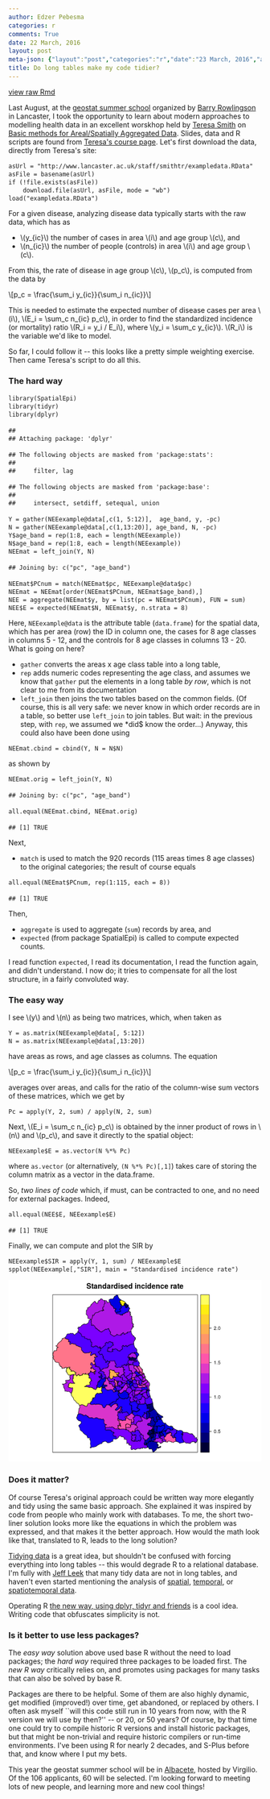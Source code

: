 ```yaml
---
author: Edzer Pebesma
categories: r
comments: True
date: 22 March, 2016
layout: post
meta-json: {"layout":"post","categories":"r","date":"23 March, 2016","author":"Edzer Pebesma","comments":true,"title":"Do long tables make my code tidier?"}
title: Do long tables make my code tidier?
---
```


[view raw
Rmd](https://raw.githubusercontent.com/edzer/r-spatial/gh-pages/_rmd/2016-03-17-the-new-R-way.Rmd)

<script src="http://cdn.mathjax.org/mathjax/latest/MathJax.js?config=TeX-AMS-MML_HTMLorMML" type="text/javascript"></script>
Last August, at the [geostat summer
school](http://www.geostat-course.org) organized by [Barry
Rowlingson](http://barry.rowlingson.com/) in Lancaster, I took the
opportunity to learn about modern approaches to modelling health data in
an excellent worskhop held by [Teresa
Smith](http://www.lancaster.ac.uk/staff/smithtr/) on [Basic methods for
Areal/Spatially Aggregated Data](http://geostat-course.org/node/1287).
Slides, data and R scripts are found from [Teresa's course
page](http://www.lancaster.ac.uk/staff/smithtr/). Let's first download
the data, directly from Teresa's site:

    asUrl = "http://www.lancaster.ac.uk/staff/smithtr/exampledata.RData"
    asFile = basename(asUrl)
    if (!file.exists(asFile)) 
        download.file(asUrl, asFile, mode = "wb")
    load("exampledata.RData")

For a given disease, analyzing disease data typically starts with the
raw data, which has as

-   \\(y_{ic}\\) the number of cases in area \\(i\\) and age group
    \\(c\\), and
-   \\(n_{ic}\\) the number of people (controls) in area \\(i\\) and age
    group \\(c\\).

From this, the rate of disease in age group \\(c\\), \\(p_c\\), is
computed from the data by

\\[p_c = \frac{\sum_i y_{ic}}{\sum_i n_{ic}}\\]

This is needed to estimate the expected number of disease cases per area
\\(i\\), \\(E_i = \sum_c n_{ic} p_c\\), in order to find the
standardized incidence (or mortality) ratio \\(R_i = y_i / E_i\\), where
\\(y_i = \sum_c y_{ic}\\). \\(R_i\\) is the variable we'd like to model.

So far, I could follow it -- this looks like a pretty simple weighting
exercise. Then came Teresa's script to do all this.

### The hard way

    library(SpatialEpi)
    library(tidyr)
    library(dplyr)

    ## 
    ## Attaching package: 'dplyr'

    ## The following objects are masked from 'package:stats':
    ## 
    ##     filter, lag

    ## The following objects are masked from 'package:base':
    ## 
    ##     intersect, setdiff, setequal, union

    Y = gather(NEEexample@data[,c(1, 5:12)],  age_band, y, -pc)
    N = gather(NEEexample@data[,c(1,13:20)], age_band, N, -pc)
    Y$age_band = rep(1:8, each = length(NEEexample))
    N$age_band = rep(1:8, each = length(NEEexample))
    NEEmat = left_join(Y, N)

    ## Joining by: c("pc", "age_band")

    NEEmat$PCnum = match(NEEmat$pc, NEEexample@data$pc)
    NEEmat = NEEmat[order(NEEmat$PCnum, NEEmat$age_band),]
    NEE = aggregate(NEEmat$y, by = list(pc = NEEmat$PCnum), FUN = sum)
    NEE$E = expected(NEEmat$N, NEEmat$y, n.strata = 8)

Here, `NEEexample@data` is the attribute table (`data.frame`) for the
spatial data, which has per area (row) the ID in column one, the cases
for 8 age classes in columns 5 - 12, and the controls for 8 age classes
in columns 13 - 20. What is going on here?

-   `gather` converts the areas x age class table into a long table,
-   `rep` adds numeric codes representing the age class, and assumes we
    know that `gather` put the elements in a long table *by row*, which
    is not clear to me from its documentation
-   `left_join` then joins the two tables based on the common fields.
    (Of course, this is all very safe: we never know in which order
    records are in a table, so better use `left_join` to join tables.
    But wait: in the previous step, with `rep`, we assumed we \*did$
    know the order...) Anyway, this could also have been done using

<!-- -->

    NEEmat.cbind = cbind(Y, N = N$N)

as shown by

    NEEmat.orig = left_join(Y, N)

    ## Joining by: c("pc", "age_band")

    all.equal(NEEmat.cbind, NEEmat.orig)

    ## [1] TRUE

Next,

-   `match` is used to match the 920 records (115 areas times 8
    age classes) to the original categories; the result of course equals

<!-- -->

    all.equal(NEEmat$PCnum, rep(1:115, each = 8))

    ## [1] TRUE

Then,

-   `aggregate` is used to aggregate (`sum`) records by area, and
-   `expected` (from package SpatialEpi) is called to compute
    expected counts.

I read function `expected`, I read its documentation, I read the
function again, and didn't understand. I now do; it tries to compensate
for all the lost structure, in a fairly convoluted way.

### The easy way

I see \\(y\\) and \\(n\\) as being two matrices, which, when taken as

    Y = as.matrix(NEEexample@data[, 5:12])
    N = as.matrix(NEEexample@data[,13:20])

have areas as rows, and age classes as columns. The equation

\\[p_c = \frac{\sum_i y_{ic}}{\sum_i n_{ic}}\\]

averages over areas, and calls for the ratio of the column-wise sum
vectors of these matrices, which we get by

    Pc = apply(Y, 2, sum) / apply(N, 2, sum)

Next, \\(E_i = \sum_c n_{ic} p_c\\) is obtained by the inner product of
rows in \\(n\\) and \\(p_c\\), and save it directly to the spatial
object:

    NEEexample$E = as.vector(N %*% Pc)

where `as.vector` (or alternatively, `(N %*% Pc)[,1]`) takes care of
storing the column matrix as a vector in the data.frame.

So, *two lines of code* which, if must, can be contracted to one, and no
need for external packages. Indeed,

    all.equal(NEE$E, NEEexample$E)

    ## [1] TRUE

Finally, we can compute and plot the SIR by

    NEEexample$SIR = apply(Y, 1, sum) / NEEexample$E
    spplot(NEEexample[,"SIR"], main = "Standardised incidence rate")

![](/images/disease-1.png)<!-- -->

### Does it matter?

Of course Teresa's original approach could be written way more elegantly
and tidy using the same basic approach. She explained it was inspired by
code from people who mainly work with databases. To me, the short
two-liner solution looks more like the equations in which the problem
was expressed, and that makes it the better approach. How would the math
look like that, translated to R, leads to the long solution?

[Tidying data](https://www.jstatsoft.org/article/view/v059i10) is a
great idea, but shouldn't be confused with forcing everything into long
tables -- this would degrade R to a relational database. I'm fully with
[Jeff Leek](http://simplystatistics.org/2016/02/17/non-tidy-data/) that
many tidy data are not in long tables, and haven't even started
mentioning the analysis of
[spatial](http://cran.uni-muenster.de/web/views/Spatial.html),
[temporal](http://cran.uni-muenster.de/web/views/TimeSeries.html), or
[spatiotemporal
data](http://cran.uni-muenster.de/web/views/SpatioTemporal.html).

Operating R [the new way, using dplyr, tidyr and
friends](https://github.com/ropensci/unconf16/issues/22) is a cool idea.
Writing code that obfuscates simplicity is not.

### Is it better to use less packages?

The *easy way* solution above used base R without the need to load
packages; the *hard way* required three packages to be loaded first. The
*new R way* critically relies on, and promotes using packages for many
tasks that can also be solved by base R.

Packages are there to be helpful. Some of them are also highly dynamic,
get modified (improved!) over time, get abandoned, or replaced by
others. I often ask myself \`\`will this code still run in 10 years from
now, with the R version we will use by then?'' -- or 20, or 50 years? Of
course, by that time one could try to compile historic R versions and
install historic packages, but that might be non-trivial and require
historic compilers or run-time environments. I've been using R for
nearly 2 decades, and S-Plus before that, and know where I put my bets.

This year the geostat summer school will be in
[Albacete](http://geostat-course.org/), hosted by Virgilio. Of the 106
applicants, 60 will be selected. I'm looking forward to meeting lots of
new people, and learning more and new cool things!
